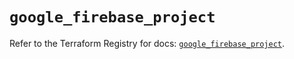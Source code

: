 # `google_firebase_project`

Refer to the Terraform Registry for docs: [`google_firebase_project`](https://registry.terraform.io/providers/hashicorp/google-beta/6.11.2/docs/resources/google_firebase_project).
